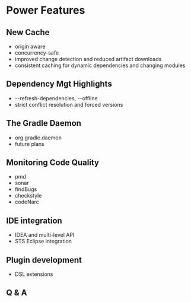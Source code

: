 # Power Features

## New Cache

* origin aware
* concurrency-safe
* improved change detection and reduced artifact downloads
* consistent caching for dynamic dependencies and changing modules

## Dependency Mgt Highlights

* --refresh-dependencies, --offline
* strict conflict resolution and forced versions

## The Gradle Daemon

* org.gradle.daemon
* future plans

## Monitoring Code Quality

* pmd
* sonar
* findBugs
* checkstyle
* codeNarc

## IDE integration

* IDEA and multi-level API
* STS Eclipse integration

## Plugin development

* DSL extensions

## Q & A